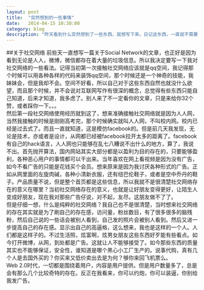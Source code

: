 ```yaml
---
layout: post
title:  "突然想到的一些事情"
date:   2014-04-15 10:30:00
category: blog
description: "昨天看到什么突然想到了一些东西，就想写下来。日记这东西，一直就不需要很严肃，毕竟是给自己看的。打字太多确实会电脑失写。很多字知道怎么写，但是就是写不出来了。"
---
```

##关于社交网络
前些天一直想写一篇关于Social Network的文章，也正好是因为看到无论是人人，微博，微信都存在着大量的垃圾信息。所以我决定要写一下我对社交网络的一些看法。记得当初第一次接触社交网络应该就是qq空间，我记得那个时候可以用各种各样的代码来装饰qq空间，那个时候还是一个神奇的技能，我妹妹会，但是我却不会。空间不好看，所以自己对于这些东西自然也就没什么欲望，而且那个时候，并不会说对互联网写作有很深的概念，总觉得有些东西只能自己知道，后来才知道，我多虑了。别人来了不一定看你的文章，只是来给你32个赞，或者踩你一下。。。    
然后第一段社交网络使用经历就到这了，想来准确接触社交网络就是因为人人网，当然我接触的时候是刚刚高考完，那个时候确实就叫人人网，不叫校内网。校内已经是过去式了。而且一直就知道，这是模仿facebook的。但是前几天我发现，无论是技术，亦或者是设计，从网都已经被facebook拉开太多的距离了。facebook有自己的hack语言，人人网也只能够在乱七八糟说不出什么的地方，算了，我说不出。首先抛开算法，国内网站其实大部分都是以盈利为目的存在的，只要能够盈利，各种恶心用户的事情都可以干出来。当年喜欢在网上看视频是因为没有广告，如今不看广告的只能是花钱买个会员。想来原来是因为我讨厌各种形式的广告。正如从网里面的左旋肉碱，各种小清新衣服，还有纽巴伦鞋子，或者是空中乔丹的鞋子。产品质量不说，但是整个首页都是这些信息，所以我就不是很清楚社交网络存在的意义在哪里？当初社交网络存在的意义，也就是让好朋友变得更好，让陌生人变成好朋友，现在我对那些广告仔说，对不起，友尽。这朋友做不了了。     
但是仔细一想，什么是纯粹的社交网络？我自己也不是很清楚，当时想来社交网络的存在其实就是为了刷自己的存在感，访问量，粉丝数目，有了很多很多的脑残粉，然后自己说的一些话会被别人看到，自己发的照片会被别人看到。然后又进一步提高自己的存在感。显示出自己的高逼格，这么想来，我也是这样的一个人。人们都是这样子的。不过生活照，炫富啊，炫男女朋友这些东西好歹能有些看点。如今打开微博，从网，到处都是广告。这就让人不能够接受了。如今那些东西的质量其实也不能够保证，安全性，谁知道是哪个黑心小工厂生产的。说事代购，真有几个人是去国外买的？你买来又低价卖出去是为何？够你来回飞机票么。    
Web 2.0时代，一切都是围绕着用户，内容是用户提供。但是用户数量多了，总是会有那么几个比较奇特的存在。反正在我看来，你可以约炮，你可以装逼，你别给我发广告。
